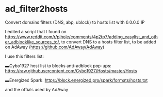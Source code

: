 # ad_filter2hosts
Convert domains filters (DNS, abp, ublock) to hosts list with 0.0.0.0 IP

I edited a script that I found on https://www.reddit.com/r/pihole/comments/4p2tp7/adding_easylist_and_other_adblocklike_sources_to/, to convert DNS to a hosts filter list, to be added on AdAway (https://github.com/AdAway/AdAway)


I use this filters list:

▬Cybo1927 host list to blocks anti-adblock pop-ups: <https://raw.githubusercontent.com/Cybo1927/Hosts/master/Hosts>

▬Energized Spark: https://block.energized.pro/spark/formats/hosts.txt

and the offials used by AdAway
